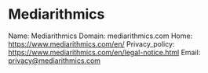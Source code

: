
# Mediarithmics

Name: Mediarithmics
Domain: mediarithmics.com
Home: https://www.mediarithmics.com/en/
Privacy_policy: https://www.mediarithmics.com/en/legal-notice.html
Email: privacy@mediarithmics.com
